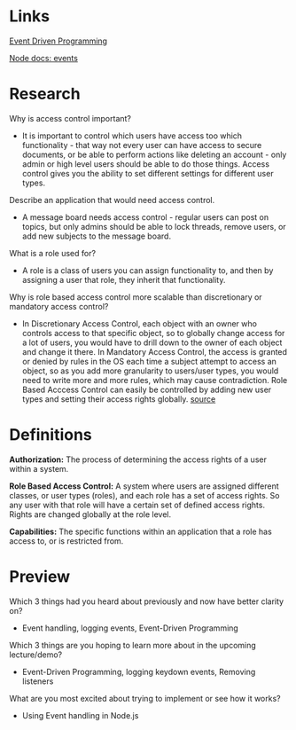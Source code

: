 # Links

[Event Driven Programming](https://alligator.io/nodejs/event-driven-programming/)

[Node docs: events](https://nodejs.org/api/events.html)

# Research

Why is access control important?

- It is important to control which users have access too which functionality - that way not every user can have access to secure documents, or be able to perform actions like deleting an account - only admin or high level users should be able to do those things. Access control gives you the ability to set different settings for different user types.

Describe an application that would need access control.

- A message board needs access control - regular users can post on topics, but only admins should be able to lock threads, remove users, or add new subjects to the message board.

What is a role used for?

- A role is a class of users you can assign functionality to, and then by assigning a user that role, they inherit that functionality.

Why is role based access control more scalable than discretionary or mandatory access control?

- In Discretionary Access Control, each object with an owner who controls access to that specific object, so to globally change access for a lot of users, you would have to drill down to the owner of each object and change it there. In Mandatory Access Control, the access is granted or denied by rules in the OS each time a subject attempt to access an object, so as you add more granularity to users/user types, you would need to write more and more rules, which may cause contradiction. Role Based Acccess Control can easily be controlled by adding new user types and setting their access rights globally. [source](https://en.wikipedia.org/wiki/Mandatory_access_control)

# Definitions

**Authorization:** The process of determining the access rights of a user within a system.

**Role Based Access Control:** A system where users are assigned different classes, or user types (roles), and each role has a set of access rights. So any user with that role will have a certain set of defined access rights. Rights are changed globally at the role level.

**Capabilities:** The specific functions within an application that a role has access to, or is restricted from.

# Preview

Which 3 things had you heard about previously and now have better clarity on?

- Event handling, logging events, Event-Driven Programming

Which 3 things are you hoping to learn more about in the upcoming lecture/demo?

- Event-Driven Programming, logging keydown events, Removing listeners

What are you most excited about trying to implement or see how it works?

- Using Event handling in Node.js